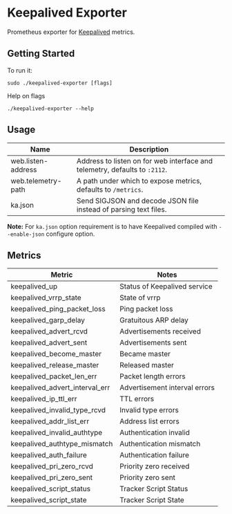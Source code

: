 # Keepalived Exporter
Prometheus exporter for [Keepalived](https://keepalived.org) metrics.

## Getting Started
To run it:
```
sudo ./keepalived-exporter [flags]
```
Help on flags
```
./keepalived-exporter --help
```

## Usage
Name               | Description
-------------------|------------
web.listen-address | Address to listen on for web interface and telemetry, defaults to `:2112`.
web.telemetry-path | A path under which to expose metrics, defaults to `/metrics`.
ka.json            | Send SIGJSON and decode JSON file instead of parsing text files.

**Note:** For `ka.json` option requirement is to have Keepalived compiled with `--enable-json` configure option.

## Metrics
| Metric                         | Notes
|--------------------------------|------------------------------------------------
| keepalived_up                  | Status of Keepalived service
| keepalived_vrrp_state          | State of vrrp
| keepalived_ping_packet_loss    | Ping packet loss
| keepalived_garp_delay          | Gratuitous ARP delay
| keepalived_advert_rcvd         | Advertisements received
| keepalived_advert_sent         | Advertisements sent
| keepalived_become_master       | Became master
| keepalived_release_master      | Released master
| keepalived_packet_len_err      | Packet length errors
| keepalived_advert_interval_err | Advertisement interval errors
| keepalived_ip_ttl_err          | TTL errors
| keepalived_invalid_type_rcvd   | Invalid type errors
| keepalived_addr_list_err       | Address list errors
| keepalived_invalid_authtype    | Authentication invalid
| keepalived_authtype_mismatch   | Authentication mismatch
| keepalived_auth_failure        | Authentication failure
| keepalived_pri_zero_rcvd       | Priority zero received
| keepalived_pri_zero_sent       | Priority zero sent
| keepalived_script_status       | Tracker Script Status
| keepalived_script_state        | Tracker Script State
